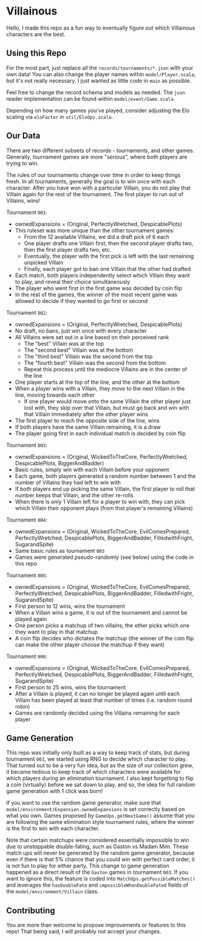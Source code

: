 # Villainous

Hello, I made this repo as a fun way to eventually figure out which Villainous characters are the best.

## Using this Repo

For the most part, just replace all the `records/tournaments/*.json` with your own data!
You can also change the player names within `model/Player.scala`, but it's not really necessary.
I just wanted as little code in `main` as possible.

Feel free to change the record schema and models as needed.
The `json` reader implementation can be found within `model/event/Game.scala`.

Depending on how many games you've played, consider adjusting the Elo scaling via `eloFactor` in `util/EloOps.scala`.

## Our Data

There are two different subsets of records - tournaments, and other games.
Generally, tournament games are more "serious", where both players are trying to win.

The rules of our tournaments change over time in order to keep things fresh.
In all tournaments, generally the goal is to win once with each character.
After you have won with a particular Villain, you do not play that Villain again for the rest of the tournament.
The first player to run out of Villains, wins!

Tournament `001`:
- ownedExpansions = (Original, PerfectlyWretched, DespicablePlots)
- This ruleset was more unique than the other tournament games:
  - From the 12 available Villains, we did a draft pick of 6 each
  - One player drafts one Villain first, then the second player drafts two, then the first player drafts two, etc.
  - Eventually, the player with the first pick is left with the last remaining unpicked Villain
  - Finally, each player got to ban one Villain that the other had drafted
- Each match, both players independently select which Villain they want to play, and reveal their choice simultaneously
- The player who went first in the first game was decided by coin flip
- In the rest of the games, the winner of the most recent game was allowed to decide if they wanted to go first or second

Tournament `002`:
- ownedExpansions = (Original, PerfectlyWretched, DespicablePlots)
- No draft, no bans, just win once with every character
- All Villains were set out in a line based on their perceived rank
  - The "best" Villain was at the top
  - The "second best" Villain was at the bottom
  - The "third best" Villain was the second from the top
  - The "fourth best" Villain was the second from the bottom
  - Repeat this process until the mediocre Villains are in the center of the line
- One player starts at the top of the line, and the other at the bottom
- When a player wins with a Villain, they move to the next Villain in the line, moving towards each other
  - If one player would move onto the same Villain the other player just lost with, they skip over that Villain, but must go back and win with that Villain immediately after the other player wins
- The first player to reach the opposite side of the line, wins
- If both players have the same Villain remaining, it is a draw
- The player going first in each individual match is decided by coin flip

Tournament `003`:
- ownedExpansions = (Original, WickedToTheCore, PerfectlyWretched, DespicablePlots, BiggerAndBadder)
- Basic rules, simply win with each Villain before your opponent
- Each game, both players generated a random number between 1 and the number of Villains they had left to win with
- If both players end up picking the same Villain, the first player to roll that number keeps that Villain, and the other re-rolls
- When there is only 1 Villain left for a player to win with, they can pick which Villain their opponent plays (from that player's remaining Villains)

Tournament `004`:
- ownedExpansions = (Original, WickedToTheCore, EvilComesPrepared, PerfectlyWretched, DespicablePlots, BiggerAndBadder, FilledwithFright, SugarandSpite)
- Same basic rules as tournament `003`
- Games were generated pseudo-randomly (see below) using the code in this repo

Tournament `005`:
- ownedExpansions = (Original, WickedToTheCore, EvilComesPrepared, PerfectlyWretched, DespicablePlots, BiggerAndBadder, FilledwithFright, SugarandSpite)
- First person to 12 wins, wins the tournament
- When a Villain wins a game, it is out of the tournament and cannot be played again
- One person picks a matchup of two villains; the other picks which one they want to play in that matchup
- A coin flip decides who dictates the matchup (the winner of the coin flip can make the other player choose the matchup if they want)

Tournament `006`:
- ownedExpansions = (Original, WickedToTheCore, EvilComesPrepared, PerfectlyWretched, DespicablePlots, BiggerAndBadder, FilledwithFright, SugarandSpite)
- First person to 25 wins, wins the tournament
- After a Villain is played, it can no longer be played again until each Villain has been played at least that number of times (i.e. random round robin)
- Games are randomly decided using the Villains remaining for each player

## Game Generation

This repo was initially only built as a way to keep track of stats, but during tournament `003`, we started using RNG to decide which character to play.
That turned out to be a very fun idea, but as the size of our collection grew, it became tedious to keep track of which characters were available for which players during an elimination tournament.
I also kept forgetting to flip a coin (virtually) before we sat down to play, and so, the idea for full random game generation with 1 click was born!

If you want to use the random game generator, make sure that `model/environment/Expansion.ownedExpansions` is set correctly based on what you own.
Games proposed by `GameOps.getNextGame()` assume that you are following the same elimination style tournament rules, where the winner is the first to win with each character.

Note that certain matchups were considered essentially impossible to win due to unstoppable double-fating, such as Gaston vs Madam Mim.
These match ups will never be generated by the random game generator, because even if there is that 5% chance that you could win with perfect card order, it is not fun to play for either party.
This change to game generation happened as a direct result of the `Gaston` games in tournament `003`.
If you want to ignore this, the feature is coded into `MatchUps.getPossibleMatches()` and leverages the `hasDoubleFate` and `impossibleWhenDoubleFated` fields of the `model/environment/Villain` class.

## Contributing

You are more than welcome to propose improvements or features to this repo!
That being said, I will probably not accept your changes.

